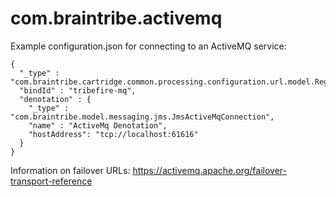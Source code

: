 # com.braintribe.activemq

Example configuration.json for connecting to an ActiveMQ service:

```
{
  "_type" : "com.braintribe.cartridge.common.processing.configuration.url.model.RegistryEntry",
  "bindId" : "tribefire-mq",
  "denotation" : {
    "_type" : "com.braintribe.model.messaging.jms.JmsActiveMqConnection",
    "name" : "ActiveMq Denotation",
    "hostAddress": "tcp://localhost:61616"
  }
}
```

Information on failover URLs: https://activemq.apache.org/failover-transport-reference
